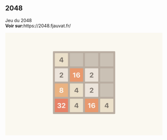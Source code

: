 ## 2048

<p>
Jeu du 2048<br/>
<b>Voir sur:</b>https://2048.fjauvat.fr/
</p>
<img src="./public/img/2048.png" width="500"/>
